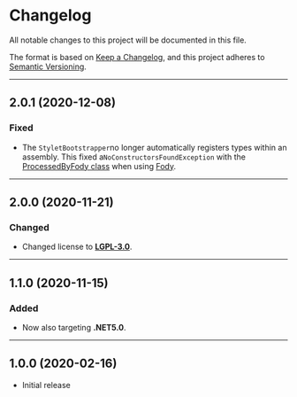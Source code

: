 # Changelog

All notable changes to this project will be documented in this file.

The format is based on [Keep a Changelog](https://keepachangelog.com/en/1.0.0/), and this project adheres to [Semantic Versioning](https://semver.org/spec/v2.0.0.html).
___

## 2.0.1 (2020-12-08)

### Fixed

- The `StyletBootstrapper`no longer automatically registers types within an assembly. This fixed a`NoConstructorsFoundException` with the [ProcessedByFody class](<https://github.com/Fody/Home/blob/master/pages/processedbyfody-class.md>) when using [Fody](<https://github.com/Fody/Home>).
___

## 2.0.0 (2020-11-21)

### Changed

- Changed license to [**LGPL-3.0**](https://www.gnu.org/licenses/lgpl-3.0.html).
___

## 1.1.0 (2020-11-15)

### Added

- Now also targeting **.NET5.0**.
___

## 1.0.0 (2020-02-16)

- Initial release